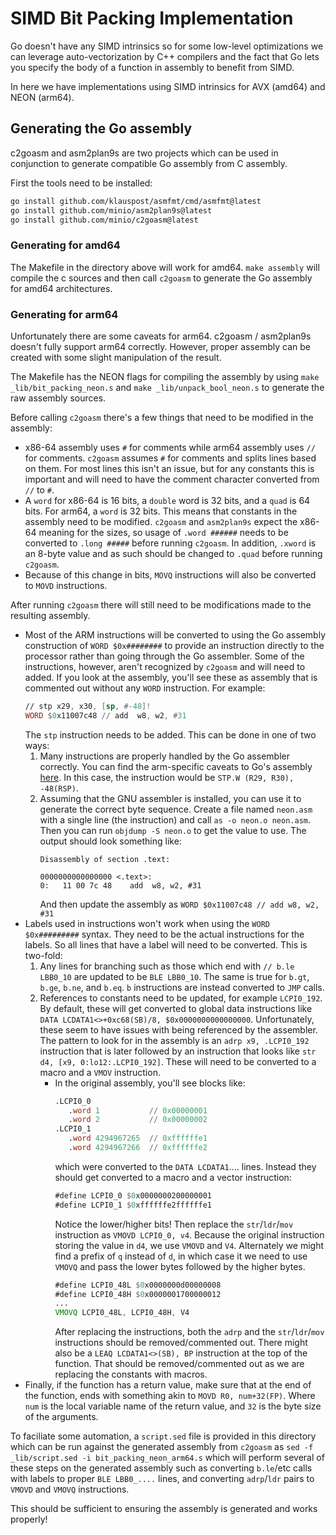 <!---
  Licensed to the Apache Software Foundation (ASF) under one
  or more contributor license agreements.  See the NOTICE file
  distributed with this work for additional information
  regarding copyright ownership.  The ASF licenses this file
  to you under the Apache License, Version 2.0 (the
  "License"); you may not use this file except in compliance
  with the License.  You may obtain a copy of the License at

    http://www.apache.org/licenses/LICENSE-2.0

  Unless required by applicable law or agreed to in writing,
  software distributed under the License is distributed on an
  "AS IS" BASIS, WITHOUT WARRANTIES OR CONDITIONS OF ANY
  KIND, either express or implied.  See the License for the
  specific language governing permissions and limitations
  under the License.
-->

# SIMD Bit Packing Implementation

Go doesn't have any SIMD intrinsics so for some low-level optimizations we can 
leverage auto-vectorization by C++ compilers and the fact that Go lets you specify the body of a
function in assembly to benefit from SIMD.

In here we have implementations using SIMD intrinsics for AVX (amd64) and NEON (arm64).

## Generating the Go assembly

c2goasm and asm2plan9s are two projects which can be used in conjunction to generate
compatible Go assembly from C assembly.

First the tools need to be installed:

```bash
go install github.com/klauspost/asmfmt/cmd/asmfmt@latest
go install github.com/minio/asm2plan9s@latest
go install github.com/minio/c2goasm@latest
```

### Generating for amd64

The Makefile in the directory above will work for amd64. `make assembly` will compile
the c sources and then call `c2goasm` to generate the Go assembly for amd64 
architectures.

### Generating for arm64

Unfortunately there are some caveats for arm64. c2goasm / asm2plan9s doesn't fully
support arm64 correctly. However, proper assembly can be created with some slight
manipulation of the result.

The Makefile has the NEON flags for compiling the assembly by using 
`make _lib/bit_packing_neon.s` and `make _lib/unpack_bool_neon.s` to generate the
raw assembly sources. 

Before calling `c2goasm` there's a few things that need to be modified in the assembly:

* x86-64 assembly uses `#` for comments while arm64 assembly uses `//` for comments.
  `c2goasm` assumes `#` for comments and splits lines based on them. For most lines
  this isn't an issue, but for any constants this is important and will need to have
  the comment character converted from `//` to `#`.
* A `word` for x86-64 is 16 bits, a `double` word is 32 bits, and a `quad` is 64 bits.
  For arm64, a `word` is 32 bits. This means that constants in the assembly need to be
  modified. `c2goasm` and `asm2plan9s` expect the x86-64 meaning for the sizes, so
  usage of `.word ######` needs to be converted to `.long #####` before running
  `c2goasm`. In addition, `.xword` is an 8-byte value and as such should be changed to
  `.quad` before running `c2goasm`.
* Because of this change in bits, `MOVQ` instructions will also be converted to 
  `MOVD` instructions.

After running `c2goasm` there will still need to be modifications made to the 
resulting assembly.

* Most of the ARM instructions will be converted to using the Go assembly construction
  of `WORD $0x########` to provide an instruction directly to the processor rather than
  going through the Go assembler. Some of the instructions, however, aren't recognized
  by `c2goasm` and will need to added. If you look at the assembly, you'll see these
  as assembly that is commented out without any `WORD` instruction. For example:
  ```asm
  // stp x29, x30, [sp, #-48]!
  WORD $0x11007c48 // add  w8, w2, #31
  ```
  The `stp` instruction needs to be added. This can be done in one of two ways:
  1. Many instructions are properly handled by the Go assembler correctly. You can
     find the arm-specific caveats to Go's assembly [here](https://pkg.go.dev/cmd/internal/obj/arm64). In this case, the instruction would be `STP.W (R29, R30), -48(RSP)`.
  2. Assuming that the GNU assembler is installed, you can use it to generate the
     correct byte sequence. Create a file named `neon.asm` with a single line 
     (the instruction) and call `as -o neon.o neon.asm`. Then you can run
     `objdump -S neon.o` to get the value to use. The output should look something 
     like:
     ```
     Disassembly of section .text:

     0000000000000000 <.text>:
     0:   11 00 7c 48    add  w8, w2, #31
     ```
     And then update the assembly as `WORD $0x11007c48 // add w8, w2, #31`
* Labels used in instructions won't work when using the `WORD $0x#########` syntax.
  They need to be the actual instructions for the labels. So all lines that have a
  label will need to be converted. This is two-fold:
  1. Any lines for branching such as those which end with `// b.le LBB0_10` are updated
     to be `BLE LBB0_10`. The same is true for `b.gt`, `b.ge`, `b.ne`, and `b.eq`. `b` 
     instructions are instead converted to `JMP` calls.
  2. References to constants need to be updated, for example `LCPI0_192`. By default,
     these will get converted to global data instructions like 
     `DATA LCDATA1<>+0xc68(SB)/8, $0x0000000000000000`. Unfortunately, these seem to 
     have issues with being referenced by the assembler. The pattern to look for in 
     the assembly is an `adrp x9, .LCPI0_192` instruction that is later followed by 
     an instruction that looks like `str d4, [x9, 0:lo12:.LCPI0_192]`. These will
     need to be converted to a macro and a `VMOV` instruction. 
     * In the original assembly, you'll see blocks like:
       ```asm
       .LCPI0_0
          .word 1           // 0x00000001
          .word 2           // 0x00000002
       .LCPI0_1
          .word 4294967265  // 0xffffffe1
          .word 4294967266  // 0xffffffe2
       ```
       which were converted to the `DATA LCDATA1`.... lines. Instead they should get
       converted to a macro and a vector instruction:
       ```asm
       #define LCPI0_0 $0x0000000200000001
       #define LCPI0_1 $0xffffffe2ffffffe1
       ```
       Notice the lower/higher bits!
       Then replace the `str`/`ldr`/`mov` instruction as `VMOVD LCPI0_0, v4`. Because
       the original instruction storing the value in `d4`, we use `VMOVD` and `V4`. 
       Alternately we might find a prefix of `q` instead of `d`, in which case it we
       need to use `VMOVQ` and pass the lower bytes followed by the higher bytes.
       ```asm
       #define LCPI0_48L $0x0000000d00000008
       #define LCPI0_48H $0x0000001700000012
       ...
       VMOVQ LCPI0_48L, LCPI0_48H, V4
       ```
       After replacing the instructions, both the `adrp` and the `str`/`ldr`/`mov` 
       instructions should be removed/commented out.
       There might also be a `LEAQ LCDATA1<>(SB), BP` instruction at the top of the
       function. That should be removed/commented out as we are replacing the constants
       with macros.
* Finally, if the function has a return value, make sure that at the end of the 
  function, ends with something akin to `MOVD R0, num+32(FP)`. Where `num` is the
  local variable name of the return value, and `32` is the byte size of the arguments.

To faciliate some automation, a `script.sed` file is provided in this directory which
can be run against the generated assembly from `c2goasm` as 
`sed -f _lib/script.sed -i bit_packing_neon_arm64.s` which will perform several of 
these steps on the generated assembly such as converting `b.le`/etc calls with labels
to proper `BLE LBB0_....` lines, and converting `adrp`/`ldr` pairs to `VMOVD` and 
`VMOVQ` instructions.

This should be sufficient to ensuring the assembly is generated and works properly!